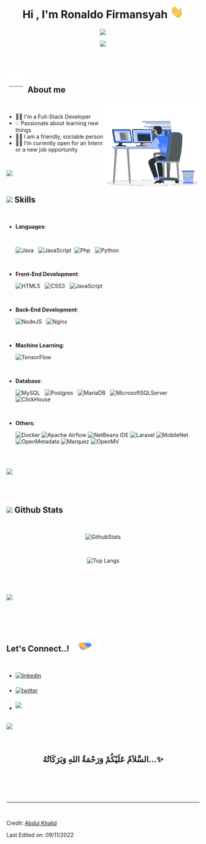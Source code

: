 
<h1 align="center"><b>Hi , I'm Ronaldo Firmansyah </b><img src="hi.gif" width="35"></h1>
<p align="center">
<img align="center" src="https://media.giphy.com/media/SWoSkN6DxTszqIKEqv/giphy.gif" width = 350px>
</p>
<p align="center">
  <a href="https://github.com/DenverCoder1/readme-typing-svg"><img src="https://readme-typing-svg.herokuapp.com?font=Time+New+Roman&color=cyan&size=25&center=true&vCenter=true&width=600&height=100&lines=Hallooooo...&hearts;++;Fresh+Graduate,;Lulusan+D-IV+Teknik Informatika;Politeknik+Negeri+Malang.;Active+Learner/Researcher,;saat+ini+sedang+mempelajari+bahasa+C;"></a>
</p>


<br>

	
## <picture><img src = "me.gif" width = 50px></picture> **About me**

<picture> <img align="right" src="https://github.com/0xAbdulKhalid/0xAbdulKhalid/raw/main/assets/mdImages/Right_Side.gif" width = 250px></picture>

<br>

- 👨‍💻 I'm a Full-Stack Developer
- 💡 Passionate about learning new things
- 🤝🏻 I am a friendly, sociable person
- 🧑‍💼 I’m currently open for an Intern or a new job opportunity 

<br>

<img src="https://user-images.githubusercontent.com/73097560/115834477-dbab4500-a447-11eb-908a-139a6edaec5c.gif"><br><br>

## <img src="https://media2.giphy.com/media/QssGEmpkyEOhBCb7e1/giphy.gif?cid=ecf05e47a0n3gi1bfqntqmob8g9aid1oyj2wr3ds3mg700bl&rid=giphy.gif" width ="25"><b> Skills</b>
<br>

<p align="center">

- **Languages**:

  <br>

  ![Java](https://img.shields.io/badge/java-%23ED8B00.svg?style=for-the-badge&logo=openjdk&logoColor=white)&nbsp;&nbsp;
  ![JavaScript](https://img.shields.io/badge/javascript-%23323330.svg?style=for-the-badge&logo=javascript&logoColor=%23F7DF1E)&nbsp;&nbsp;![Php](https://img.shields.io/badge/php-%23777BB4.svg?style=for-the-badge)&nbsp;&nbsp;
![Python](https://img.shields.io/badge/Python%20-%2314354C.svg?style=for-the-badge&logo=python&logoColor=white)

<br>   
    
- **Front-End Development**:

   ![HTML5](https://img.shields.io/badge/HTML5%20-%23E34F26.svg?style=for-the-badge&logo=html5&logoColor=white)&nbsp;&nbsp;
   ![CSS3](https://img.shields.io/badge/CSS%20-%231572B6.svg?style=for-the-badge&logo=css3&logoColor=white)&nbsp;&nbsp;
   ![JavaScript](https://img.shields.io/badge/JavaScript%20-%23F7DF1E.svg?style=for-the-badge&logo=javascript&logoColor=black)

<br>

- **Back-End Development**:

    ![NodeJS](https://img.shields.io/badge/node.js-6DA55F?style=for-the-badge&logo=node.js&logoColor=white)&nbsp;&nbsp;
    ![Nginx](https://img.shields.io/badge/nginx-%23009639.svg?style=for-the-badge&logo=nginx&logoColor=white)
    
<br>

- **Machine Learning**:

    ![TensorFlow](https://img.shields.io/badge/TensorFlow-%23FF6F00.svg?style=for-the-badge&logo=TensorFlow&logoColor=white)

<br>

- **Database**:
  
    ![MySQL](https://img.shields.io/badge/mysql-%2300f.svg?style=for-the-badge&logo=mysql&logoColor=white)&nbsp;&nbsp;
    ![Postgres](https://img.shields.io/badge/postgres-%23316192.svg?style=for-the-badge&logo=postgresql&logoColor=white)&nbsp;&nbsp;
    ![MariaDB](https://img.shields.io/badge/MariaDB-003545?style=for-the-badge&logo=mariadb&logoColor=white)&nbsp;&nbsp;
    ![MicrosoftSQLServer](https://img.shields.io/badge/Microsoft%20SQL%20Server-CC2927?style=for-the-badge&&nbsp;&nbsp;logo=microsoft%20sql%20server&logoColor=white)&nbsp;&nbsp;
    ![ClickHouse](https://img.shields.io/badge/ClickHouse-EA2328?style=for-the-badge)

<br>

- **Others**:

    ![Docker](https://img.shields.io/badge/docker-%230db7ed.svg?style=for-the-badge&logo=docker&logoColor=white)
    ![Apache Airflow](https://img.shields.io/badge/Apache%20Airflow-017CEE?style=for-the-badge&logo=Apache%20Airflow&logoColor=white)
    ![NetBeans IDE](https://img.shields.io/badge/NetBeansIDE-1B6AC6.svg?style=for-the-badge&logo=apache-netbeans-ide&logoColor=white)
    ![Laravel](https://img.shields.io/badge/laravel-%23FF2D20.svg?style=for-the-badge&logo=laravel&logoColor=white)
    ![MobileNet](https://img.shields.io/badge/MobileNet-%23d74c4c.svg?style=for-the-badge)
    ![OpenMetadata](https://img.shields.io/badge/OpenMetadata%20assistant-4285F4?style=for-the-badge)
    ![Marquez](https://img.shields.io/badge/Marquez-EF3939?style=for-the-badge)
    ![OpenMV](https://img.shields.io/badge/OpenMV-%23000B25.svg?style=for-the-badge)


</p>

<br>
<br>

<img src="https://user-images.githubusercontent.com/73097560/115834477-dbab4500-a447-11eb-908a-139a6edaec5c.gif"><br><br>

<br>

## <img src="https://media.giphy.com/media/iY8CRBdQXODJSCERIr/giphy.gif" width="35"><b> Github Stats </b>
<br>

<div align="center">

![GithubStats](https://github-readme-stats.vercel.app/api?username=Ronaldo-spec&theme=radical)
</div>
<br>
<div align="center">

![Top Langs](https://github-readme-stats.vercel.app/api/top-langs/?username=Ronaldo-spec&layout=compact)
</div>

<br>
<br>
<br>

<img src="https://user-images.githubusercontent.com/73097560/115834477-dbab4500-a447-11eb-908a-139a6edaec5c.gif"><br><br>

<br>
<br>

## <b> Let's Connect..!</b><img src="https://github.com/0xAbdulKhalid/0xAbdulKhalid/raw/main/assets/mdImages/handshake.gif" width ="80">
<br>
<div align='left'>

<ul>

<li>
<a href="https://linkedin.com/in/0xabdulkhalid" target="_blank">
<img src="https://img.shields.io/badge/linkedin:  0xabdulkhalid-%2300acee.svg?color=405DE6&style=for-the-badge&logo=linkedin&logoColor=white" alt=linkedin style="margin-bottom: 5px;"/>
</a>
</li>

<br>

<li>
<a href="https://twitter.com/0xabdulkhalid" target="_blank">
<img src="https://img.shields.io/badge/twitter:  0xabdulkhalid-%2300acee.svg?color=1DA1F2&style=for-the-badge&logo=twitter&logoColor=white" alt=twitter style="margin-bottom: 5px;"/>
</a>
</li>

<br>

<li>
<a href="mailto:0xabdulkhalid@gmail.com" target="_blank">
<img src="https://img.shields.io/badge/gmail:  0xabdulkhalid-%23EA4335.svg?style=for-the-badge&logo=gmail&logoColor=white" t=mail style="margin-bottom: 5px;" />
</a>
</li>
	
</ul>
</div>

<br>
<img src="https://user-images.githubusercontent.com/73097560/115834477-dbab4500-a447-11eb-908a-139a6edaec5c.gif">
<br>
<br>
<br>

<div align='center'>

## <b>السَّلاَمُ عَلَيْكُمْ وَرَحْمَةُ اللهِ وَبَرَكَاتُهُ...✨</b>

</div>
<br>
<br>
<br>
<br>

---

<br>

Credit: [Abdul Khalid](https://github.com/0xabdulkhalid)

Last Edited on: 09/11/2022
